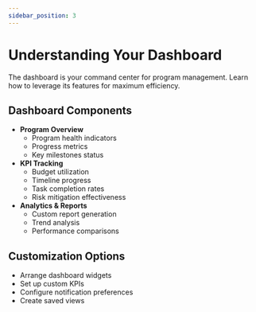 ```yaml
---
sidebar_position: 3
---
```


# Understanding Your Dashboard

The dashboard is your command center for program management. Learn how to leverage its features for maximum efficiency.

## Dashboard Components

-   **Program Overview**
    - Program health indicators
    - Progress metrics
    - Key milestones status
-   **KPI Tracking**
    - Budget utilization
    - Timeline progress
    - Task completion rates
    - Risk mitigation effectiveness
-   **Analytics & Reports**
    - Custom report generation
    - Trend analysis
    - Performance comparisons

## Customization Options

- Arrange dashboard widgets
- Set up custom KPIs
- Configure notification preferences
- Create saved views 